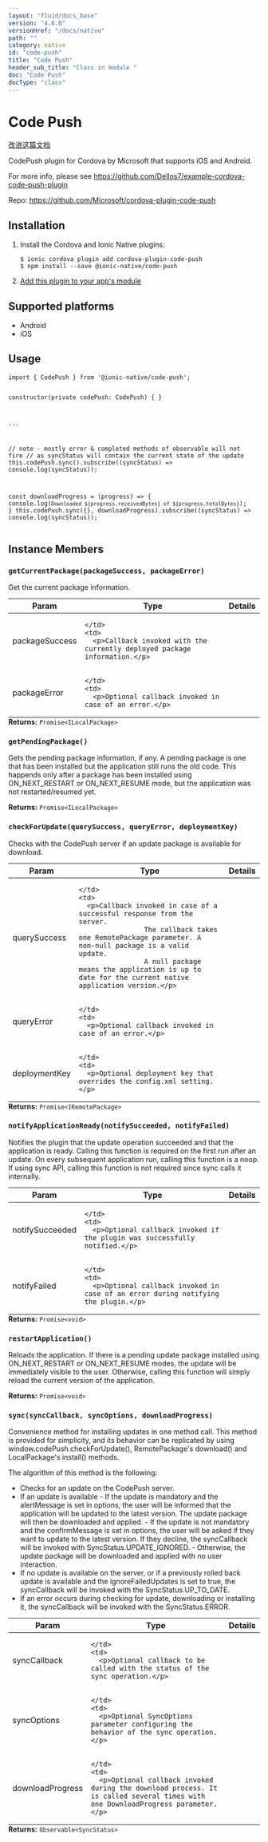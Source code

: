 ```yaml
---
layout: "fluid/docs_base"
version: "4.6.0"
versionHref: "/docs/native"
path: ""
category: native
id: "code-push"
title: "Code Push"
header_sub_title: "Class in module "
doc: "Code Push"
docType: "class"
---
```


<h1 class="api-title">Code Push</h1>

<a class="improve-v2-docs" href="http://github.com/ionic-team/ionic-native/edit/master/src/@ionic-native/plugins/code-push/index.ts#L395">
  改进这篇文档
</a>







<p>CodePush plugin for Cordova by Microsoft that supports iOS and Android.</p>
<p>For more info, please see <a href="https://github.com/Dellos7/example-cordova-code-push-plugin">https://github.com/Dellos7/example-cordova-code-push-plugin</a></p>


<p>Repo:
  <a href="https://github.com/Microsoft/cordova-plugin-code-push">
    https://github.com/Microsoft/cordova-plugin-code-push
  </a>
</p>


<h2><a class="anchor" name="installation" href="#installation"></a>Installation</h2>
<ol class="installation">
  <li>Install the Cordova and Ionic Native plugins:<br>
    <pre><code class="nohighlight">$ ionic cordova plugin add cordova-plugin-code-push
$ npm install --save @ionic-native/code-push
</code></pre>
  </li>
  <li><a href="https://ionicframework.com/docs/native/#Add_Plugins_to_Your_App_Module">Add this plugin to your app's module</a></li>
</ol>



<h2><a class="anchor" name="platforms" href="#platforms"></a>Supported platforms</h2>
<ul>
  <li>Android</li><li>iOS</li>
</ul>






<h2><a class="anchor" name="usage" href="#usage"></a>Usage</h2>
<pre><code class="lang-typescript">import { CodePush } from &#39;@ionic-native/code-push&#39;;

constructor(private codePush: CodePush) { }

...

// note - mostly error &amp; completed methods of observable will not fire
// as syncStatus will contain the current state of the update
this.codePush.sync().subscribe((syncStatus) =&gt; console.log(syncStatus));

const downloadProgress = (progress) =&gt; { console.log(`Downloaded ${progress.receivedBytes} of ${progress.totalBytes}`); }
this.codePush.sync({}, downloadProgress).subscribe((syncStatus) =&gt; console.log(syncStatus));
</code></pre>








<h2><a class="anchor" name="instance-members" href="#instance-members"></a>Instance Members</h2>
<h3><a class="anchor" name="getCurrentPackage" href="#getCurrentPackage"></a><code>getCurrentPackage(packageSuccess,&nbsp;packageError)</code></h3>


Get the current package information.

<table class="table param-table" style="margin:0;">
  <thead>
  <tr>
    <th>Param</th>
    <th>Type</th>
    <th>Details</th>
  </tr>
  </thead>
  <tbody>
  <tr>
    <td>
      packageSuccess</td>
    <td>

    </td>
    <td>
      <p>Callback invoked with the currently deployed package information.</p>
</td>
  </tr>

  <tr>
    <td>
      packageError</td>
    <td>

    </td>
    <td>
      <p>Optional callback invoked in case of an error.</p>
</td>
  </tr>
  </tbody>
</table>

<div class="return-value" markdown="1">
  <i class="icon ion-arrow-return-left"></i>
  <b>Returns:</b> <code>Promise&lt;ILocalPackage&gt;</code>
</div><h3><a class="anchor" name="getPendingPackage" href="#getPendingPackage"></a><code>getPendingPackage()</code></h3>


Gets the pending package information, if any. A pending package is one that has been installed but the application still runs the old code.
This happends only after a package has been installed using ON_NEXT_RESTART or ON_NEXT_RESUME mode, but the application was not restarted/resumed yet.


<div class="return-value" markdown="1">
  <i class="icon ion-arrow-return-left"></i>
  <b>Returns:</b> <code>Promise&lt;ILocalPackage&gt;</code>
</div><h3><a class="anchor" name="checkForUpdate" href="#checkForUpdate"></a><code>checkForUpdate(querySuccess,&nbsp;queryError,&nbsp;deploymentKey)</code></h3>




Checks with the CodePush server if an update package is available for download.

<table class="table param-table" style="margin:0;">
  <thead>
  <tr>
    <th>Param</th>
    <th>Type</th>
    <th>Details</th>
  </tr>
  </thead>
  <tbody>
  <tr>
    <td>
      querySuccess</td>
    <td>

    </td>
    <td>
      <p>Callback invoked in case of a successful response from the server.
                    The callback takes one RemotePackage parameter. A non-null package is a valid update.
                    A null package means the application is up to date for the current native application version.</p>
</td>
  </tr>

  <tr>
    <td>
      queryError</td>
    <td>

    </td>
    <td>
      <p>Optional callback invoked in case of an error.</p>
</td>
  </tr>

  <tr>
    <td>
      deploymentKey</td>
    <td>

    </td>
    <td>
      <p>Optional deployment key that overrides the config.xml setting.</p>
</td>
  </tr>
  </tbody>
</table>

<div class="return-value" markdown="1">
  <i class="icon ion-arrow-return-left"></i>
  <b>Returns:</b> <code>Promise&lt;IRemotePackage&gt;</code>
</div><h3><a class="anchor" name="notifyApplicationReady" href="#notifyApplicationReady"></a><code>notifyApplicationReady(notifySucceeded,&nbsp;notifyFailed)</code></h3>


Notifies the plugin that the update operation succeeded and that the application is ready.
Calling this function is required on the first run after an update. On every subsequent application run, calling this function is a noop.
If using sync API, calling this function is not required since sync calls it internally.

<table class="table param-table" style="margin:0;">
  <thead>
  <tr>
    <th>Param</th>
    <th>Type</th>
    <th>Details</th>
  </tr>
  </thead>
  <tbody>
  <tr>
    <td>
      notifySucceeded</td>
    <td>

    </td>
    <td>
      <p>Optional callback invoked if the plugin was successfully notified.</p>
</td>
  </tr>

  <tr>
    <td>
      notifyFailed</td>
    <td>

    </td>
    <td>
      <p>Optional callback invoked in case of an error during notifying the plugin.</p>
</td>
  </tr>
  </tbody>
</table>

<div class="return-value" markdown="1">
  <i class="icon ion-arrow-return-left"></i>
  <b>Returns:</b> <code>Promise&lt;void&gt;</code>
</div><h3><a class="anchor" name="restartApplication" href="#restartApplication"></a><code>restartApplication()</code></h3>


Reloads the application. If there is a pending update package installed using ON_NEXT_RESTART or ON_NEXT_RESUME modes, the update
will be immediately visible to the user. Otherwise, calling this function will simply reload the current version of the application.


<div class="return-value" markdown="1">
  <i class="icon ion-arrow-return-left"></i>
  <b>Returns:</b> <code>Promise&lt;void&gt;</code>
</div><h3><a class="anchor" name="sync" href="#sync"></a><code>sync(syncCallback,&nbsp;syncOptions,&nbsp;downloadProgress)</code></h3>




Convenience method for installing updates in one method call.
This method is provided for simplicity, and its behavior can be replicated by using window.codePush.checkForUpdate(), RemotePackage's download() and LocalPackage's install() methods.

The algorithm of this method is the following:
- Checks for an update on the CodePush server.
- If an update is available
        - If the update is mandatory and the alertMessage is set in options, the user will be informed that the application will be updated to the latest version.
          The update package will then be downloaded and applied.
        - If the update is not mandatory and the confirmMessage is set in options, the user will be asked if they want to update to the latest version.
          If they decline, the syncCallback will be invoked with SyncStatus.UPDATE_IGNORED.
        - Otherwise, the update package will be downloaded and applied with no user interaction.
- If no update is available on the server, or if a previously rolled back update is available and the ignoreFailedUpdates is set to true, the syncCallback will be invoked with the SyncStatus.UP_TO_DATE.
- If an error occurs during checking for update, downloading or installing it, the syncCallback will be invoked with the SyncStatus.ERROR.

<table class="table param-table" style="margin:0;">
  <thead>
  <tr>
    <th>Param</th>
    <th>Type</th>
    <th>Details</th>
  </tr>
  </thead>
  <tbody>
  <tr>
    <td>
      syncCallback</td>
    <td>

    </td>
    <td>
      <p>Optional callback to be called with the status of the sync operation.</p>
</td>
  </tr>

  <tr>
    <td>
      syncOptions</td>
    <td>

    </td>
    <td>
      <p>Optional SyncOptions parameter configuring the behavior of the sync operation.</p>
</td>
  </tr>

  <tr>
    <td>
      downloadProgress</td>
    <td>

    </td>
    <td>
      <p>Optional callback invoked during the download process. It is called several times with one DownloadProgress parameter.</p>
</td>
  </tr>
  </tbody>
</table>

<div class="return-value" markdown="1">
  <i class="icon ion-arrow-return-left"></i>
  <b>Returns:</b> <code>Observable&lt;SyncStatus&gt;</code>
</div>





